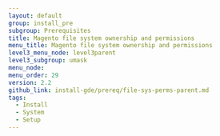 ```yaml
---
layout: default
group: install_pre
subgroup: Prerequisites
title: Magento file system ownership and permissions
menu_title: Magento file system ownership and permissions
level3_menu_node: level3parent
level3_subgroup: umask
menu_node:
menu_order: 29
version: 2.2
github_link: install-gde/prereq/file-sys-perms-parent.md
tags:
  - Install
  - System
  - Setup
---
```




